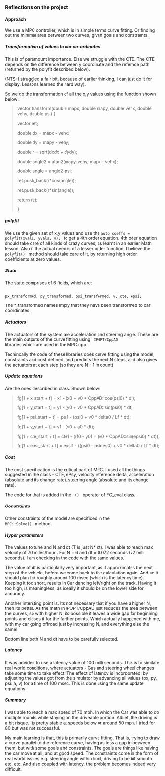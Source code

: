 ### Reflections on the project


#### Approach
We use a MPC controller, which is in simple terms curve fitting. Or finding out the minimal area between two curves, given goals and constraints.

##### Transformation of values to car co-ordinates
This is of paramount importance. Else we struggle with the CTE. The CTE depends on the difference between y coordinate and the refernce path (returned by the polyfit described below). 

(NTS: I struggled a fair bit, because of earlier thinking, I can just do it for display. Lessons learned the hard way). 

So we do the transformation of all the x,y values using the function shown below: 

<blockquote>
vector<double> transform(double mapx, double mapy, double vehx, double vehy, double psi) {

  vector<double> ret;

  double dx = mapx - vehx;

  double dy = mapy - vehy;

  double r = sqrt(dx*dx + dy*dy);

  double angle2 = atan2(mapy-vehy, mapx - vehx);

  double angle = angle2-psi;

  ret.push_back(r*cos(angle));

  ret.push_back(r*sin(angle));

  return ret;

}
</blockquote>

##### polyfit
We use the given set of x,y values and use the 
<code>auto coeffs = polyfit(xvals, yvals, 4); </code> 
to get a 4th order equation. 4th oder equation should take care of all kinds of crazy curves, as learnt in an earlier Math lesson. Also if the actual need is of a lesser order function, I believe the <code> polyfit() </code> method should take care of it, by returning high order coefficients as zero values.

##### State
The state comprises of 6 fields, which are: 

<code>
px_transformed, py_transformed, psi_transformed, v, cte, epsi;
</code>

The *_transformed names imply that they have been transformed to car coordinates.


##### Actuators
The actuators of the system are acceleration and steering angle. These are the main outputs of the curve fitting using <code> IPOPT/CppAD </code> libraries which are used in the MPC.cpp. 

Techincally the code of these libraries does curve fitting using the model, constraints and cost defined, and predicts the next N steps, and also gives the actuators at each step (so they are N - 1 in count)

##### Update equations
Are the ones described in class. Shown below: 

<blockquote>
fg[1 + x_start + t] = x1 - (x0 + v0 * CppAD::cos(psi0) * dt);

fg[1 + y_start + t] = y1 - (y0 + v0 * CppAD::sin(psi0) * dt);

fg[1 + psi_start + t] = psi1 - (psi0 + v0 * delta0 / Lf * dt);

fg[1 + v_start + t] = v1 - (v0 + a0 * dt);

fg[1 + cte_start + t] =
  cte1 - ((f0 - y0) + (v0 * CppAD::sin(epsi0) * dt));

fg[1 + epsi_start + t] =
  epsi1 - ((psi0 - psides0) + v0 * delta0 / Lf * dt);
</blockquote>

##### Cost 
The cost specification is the critical part of MPC. I used all the things suggested in the class - CTE, ePsy, velocity reference delta, acceleration (absolute and its change rate), steering angle (absolute and its change rate). 

The code for that is added in the <code> () </code> operator of FG_eval class.

##### Constraints 
Other constraints of the model are specificed in the <code> MPC::Solve() </code> method. 

##### Hyper parameters
The values to tune and N and dt (T is just N* dt). I was able to reach max velocity of 70 miles/hour . For N = 6 and dt = 0.072 seconds (72 milli seconds). I am checking in the code with the same values. 

The value of dt is particularly very important, as it approximates the next step of the vehicle, before we come back to the calculation again. And so it should plan for roughly around 100 msec (which is the latency time). Keeping it too short, results in Car dancing left/right on the track. Having it too high, is meaningless, as ideally it should be on the lower side for accuracy.

Another intersting point is. Its not necessary that if you have a higher N, then its better. As the math in IPOPT/CppAD just reduces the area between the curves, so with higher N, its possible it leaves a wide gap for beginning points and closes it for the farther points. Which actually happened with me, with my car going offroad just by increasing N, and everything else the same! 

Bottom line both N and dt have to be carefully selected.

##### Latency
It was advided to use a latency value of 100 milli seconds. This is to similate real world conditions, where actuators - Gas and steering wheel changes take some time to take effect. The effect of latency is incorporated, by adjusting the values got from the simulator by advancing all values  (px, py, psi. a, v) for a time of 100 msec. This is done using the same update equations.

##### Summary
I was able to reach a max speed of 70 mph. In which the Car was able to do multiple rounds while staying on the driveable portion. Albiet, the driving is a bit risque. Its pretty stable at speeds below or around 50 mph. I tried for 80 but was not successful. 

My main learning is that, this is primarily curve fitting. That is, trying to draw a curve parallel to the reference curve, having as less a gap in between them, but with some goals and constraints. The goals are things like having the car move at all, and at good speed. The constraints come in the form of real world issues e.g. steering angle within limit, driving to be bit smooth etc. etc. And also coupled with latency, the problem becomes indeed very difficult. 


